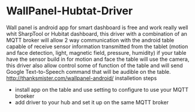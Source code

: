 # WallPanel-Hubtat-Driver
Wall panel is android app for smart dashboard is free and work really well whit SharpTool or Hubitat dashboard, this driver with a combination of an MQTT broker will allow 2 way communication with the android table capable of receive sensor information transmitted from the tablet (motion and face detection, light, magnetic field, pressure, humidity) if your table have the sensor build in for motion and face the table will use the camera, this driver also allow control some of function of the table and will send  Google Text-to-Speech command that will be audible on the table.
http://thanksmister.com/wallpanel-android/
installetion steps 
- install app on the table and use setting to configure to use your MQTT broeker 
- add driver to your hub and set it up on the same MQTT broker
